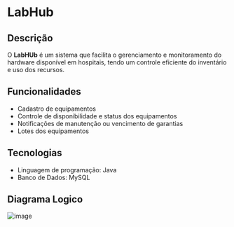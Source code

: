 # LabHub

## Descrição
O **LabHUb** é um sistema que facilita o gerenciamento e monitoramento do hardware disponível em hospitais, tendo um controle eficiente do inventário e uso dos recursos.

## Funcionalidades
- Cadastro de equipamentos
- Controle de disponibilidade e status dos equipamentos
- Notificações de manutenção ou vencimento de garantias
- Lotes dos equipamentos

## Tecnologias
- Linguagem de programação: Java
- Banco de Dados: MySQL


## Diagrama Logico
![image](https://github.com/user-attachments/assets/f1c09e38-e8f2-42ad-85c0-2571cac8172d)

